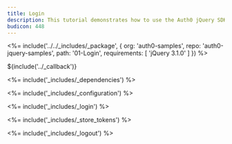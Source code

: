 ```yaml
---
title: Login
description: This tutorial demonstrates how to use the Auth0 jQuery SDK to add authentication and authorization to your web app
budicon: 448
---
```


<%= include('../../_includes/_package', {
  org: 'auth0-samples',
  repo: 'auth0-jquery-samples',
  path: '01-Login',
  requirements: [
    'jQuery 3.1.0'
  ]
}) %>

${include('../\_callback')}

<%= include('_includes/_dependencies') %>

<%= include('_includes/_configuration') %>

<%= include('_includes/_login') %>

<%= include('_includes/_store_tokens') %>

<%= include('_includes/_logout') %>
